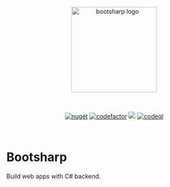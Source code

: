 <p align="center">
  <a href="https://bootsharp.com" target="_blank" rel="noopener noreferrer">
    <img width="200" src="https://raw.githubusercontent.com/Elringus/DotNetJS/feat/revamp/Assets/PackageIcon.svg" alt="bootsharp logo">
  </a>
</p>
<br/>
<p align="center">
  <a href="https://www.nuget.org/packages/DotNetJS"><img src="https://img.shields.io/nuget/v/DotNetJS" alt="nuget"></a>
  <a href="https://codefactor.io/repository/github/elringus/dotnetjs/overview/main"><img src="https://codefactor.io/repository/github/elringus/dotnetjs/badge/main" alt="codefactor"></a>
  <a href="https://codecov.io/gh/Elringus/DotNetJS" alt="codecov"><img src="https://codecov.io/gh/Elringus/DotNetJS/branch/main/graph/badge.svg?token=AAhei51ETt"></a>
  <a href="https://github.com/Elringus/DotNetJS/actions/workflows/codeql.yml"><img src="https://github.com/Elringus/DotNetJS/actions/workflows/codeql.yml/badge.svg" alt="codeql"></a>
</p>
<br/>

# Bootsharp

Build web apps with C# backend.
